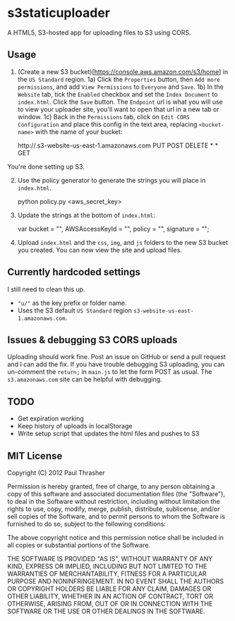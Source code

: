 # s3staticuploader

A HTML5, S3-hosted app for uploading files to S3 using CORS.

## Usage

1) (Create a new S3 bucket)[https://console.aws.amazon.com/s3/home] in the `US Standard` region.
1a) Click the `Properties` button, then `Add more permissions`, and add `View Permissions` to `Everyone` and `Save`.
1b) In the `Website` tab, tick the `Enabled` checkbox and set the `Index Document` to `index.html`. Click the `Save` button. The `Endpoint` url is what you will use to view your uploader site, you'll want to open that url in a new tab or window.
1c) Back in the `Permissions` tab, click on `Edit CORS Configuration` and place this config in the text area, replacing `<bucket-name>` with the name of your bucket:

    <?xml version="1.0" encoding="UTF-8"?>
    <CORSConfiguration xmlns="http://s3.amazonaws.com/doc/2006-03-01/">
        <CORSRule>
            <AllowedOrigin>
                http://<bucket-name>.s3-website-us-east-1.amazonaws.com
            </AllowedOrigin>
            <AllowedMethod>PUT</AllowedMethod>
            <AllowedMethod>POST</AllowedMethod>
            <AllowedMethod>DELETE</AllowedMethod>
            <AllowedHeader>*</AllowedHeader>
        </CORSRule>
        <CORSRule>
            <AllowedOrigin>*</AllowedOrigin>
            <AllowedMethod>GET</AllowedMethod>
        </CORSRule>
    </CORSConfiguration>

You're done setting up S3.

2) Use the policy generator to generate the strings you will place in `index.html`.

    python policy.py <bucket-name> <aws_secret_key> <key>

3) Update the strings at the bottom of `index.html`:

    var bucket = "<bucket>",
        AWSAccessKeyId = "<AWSAccessKeyId>",
        policy = "<policy>",
        signature = "<signature>";

4) Upload `index.html` and the `css`, `img`, and `js` folders to the new S3 bucket you created. You can now view the site and upload files.

## Currently hardcoded settings

I still need to clean this up.

* `"u/"` as the key prefix or folder name.
* Uses the S3 default `US Standard` region `s3-website-us-east-1.amazonaws.com`.

## Issues & debugging S3 CORS uploads

Uploading should work fine. Post an issue on GitHub or send a pull request and I can add the fix. If you have trouble debugging S3 uploading, you can un-comment the `return;` in `main.js` to let the form POST as usual. The `s3.amazonaws.com` site can be helpful with debugging.

## TODO

* Get expiration working
* Keep history of uploads in localStorage
* Write setup script that updates the html files and pushes to S3

## MIT License

Copyright (C) 2012 Paul Thrasher

Permission is hereby granted, free of charge, to any person obtaining a copy of this software and associated documentation files (the "Software"), to deal in the Software without restriction, including without limitation the rights to use, copy, modify, merge, publish, distribute, sublicense, and/or sell copies of the Software, and to permit persons to whom the Software is furnished to do so, subject to the following conditions:

The above copyright notice and this permission notice shall be included in all copies or substantial portions of the Software.

THE SOFTWARE IS PROVIDED "AS IS", WITHOUT WARRANTY OF ANY KIND, EXPRESS OR IMPLIED, INCLUDING BUT NOT LIMITED TO THE WARRANTIES OF MERCHANTABILITY, FITNESS FOR A PARTICULAR PURPOSE AND NONINFRINGEMENT. IN NO EVENT SHALL THE AUTHORS OR COPYRIGHT HOLDERS BE LIABLE FOR ANY CLAIM, DAMAGES OR OTHER LIABILITY, WHETHER IN AN ACTION OF CONTRACT, TORT OR OTHERWISE, ARISING FROM, OUT OF OR IN CONNECTION WITH THE SOFTWARE OR THE USE OR OTHER DEALINGS IN THE SOFTWARE.